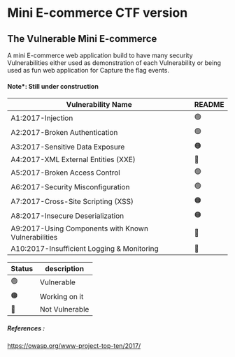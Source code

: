 # Mini E-commerce CTF version
## The Vulnerable  Mini E-commerce

A mini E-commerce web application build to have many security  Vulnerabilities either used as demonstration of each Vulnerability or being used as fun web application for Capture the flag events.

#### Note*: Still under construction 

| Vulnerability Name | README |
| ------ | ------ |
A1:2017-Injection|   :green_circle:  	
 A2:2017-Broken Authentication|  :green_circle:
 A3:2017-Sensitive Data Exposure|  :orange_circle:
 A4:2017-XML External Entities (XXE)|   :red_circle:	
A5:2017-Broken Access Control |   :green_circle:
A6:2017-Security Misconfiguration|   :green_circle:
 A7:2017-Cross-Site Scripting (XSS)|  :orange_circle:
 A8:2017-Insecure Deserialization|      :orange_circle:
 A9:2017-Using Components with Known Vulnerabilities|   :red_circle:	
 A10:2017-Insufficient Logging & Monitoring|  :red_circle:	

| Status | description |
| ------ | ------ |
:green_circle: |  Vulnerable
:orange_circle:   |  Working on it
:red_circle:	| Not Vulnerable


##### References :
https://owasp.org/www-project-top-ten/2017/
